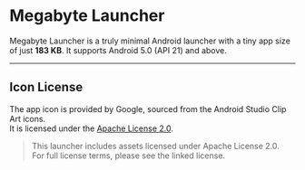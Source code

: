 # Megabyte Launcher

Megabyte Launcher is a truly minimal Android launcher with a tiny app size of just **183 KB**. It supports Android 5.0 (API 21) and above.

---

## Icon License

The app icon is provided by Google, sourced from the Android Studio Clip Art icons.  
It is licensed under the [Apache License 2.0](https://www.apache.org/licenses/LICENSE-2.0.txt).
> This launcher includes assets licensed under Apache License 2.0.  
> For full license terms, please see the linked license.